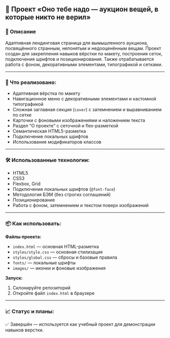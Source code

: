 ## 🎨 Проект «Оно тебе надо — аукцион вещей, в которые никто не верил»

### 📌 Описание

Адаптивная лендинговая страница для вымышленного аукциона, посвящённого странным, непонятым и недооценённым вещам. Проект создан для закрепления навыков вёрстки по макету, построения сеток, подключения шрифтов и позиционирования. Также отрабатывается работа с фоном, декоративными элементами, типографикой и сетками.

---

### 🚀 Что реализовано:

- Адаптивная вёрстка по макету
- Навигационное меню с декоративными элементами и кастомной типографикой
- Сложная заглавная секция (`cover`) с затемнением и выравниванием по сетке
- Карточки с фоновыми изображениями и наложением текста
- Раздел “О проекте” с сеточной и flex-разметкой
- Семантическая HTML5-разметка
- Подключение локальных шрифтов
- Использование модификаторов классов

---

### 🛠 Использованные технологии:

- HTML5  
- CSS3  
- Flexbox, Grid  
- Подключение локальных шрифтов (`@font-face`)  
- Методология БЭМ (без строгих соглашений)  
- Позиционирование 
- Работа с фоном, затемнением и текстом поверх изображений

---

### 📦 Как использовать:

**Файлы проекта:**

- `index.html` — основная HTML-разметка  
- `styles/style.css` — основная стилизация  
- `styles/global.css` — сбросы и базовые правила  
- `fonts/` — локальные шрифты  
- `images/` — иконки и фоновые изображения

**Запуск:**

1. Склонируйте репозиторий  
2. Откройте файл `index.html` в браузере

---

### 📈 Статус и планы:

✅ Завершён — используется как учебный проект для демонстрации навыков верстки.  

